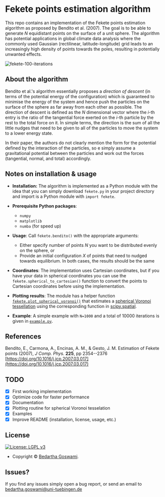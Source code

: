 # Fekete points estimation algorithm

This repo contains an implementation of the Fekete points estimation
algorithm as proposed by Bendito et al. (2007). The goal is to be able
to generate _N_ equidistant points on the surface of a unit sphere. The
algorithm has potential applications in global climate data analysis
where the commonly used Gaussian (rectilinear, latitude-longitude) grid
leads to an increasingly high density of points towards the poles,
resulting in potentially unwanted effects.

![fekete-100-iterations](/fekete.gif)

## About the algorithm

Bendito et al.'s algorithm essentially proposes a _direction of descent_
(in terms of the potential energy of the configuration) which is
guaranteed to minimise the energy of the system and hence push the
particles on the surface of the sphere as far away from each other as
possible. The direction of descent is defined as the _N_ dimensional
vector where the _i_-th entry is the ratio of the tangential force
exerted on the _i_-th particle by the rest to the total force on it. In
simple terms, the direction is the sum of all the little nudges that
need to be given to all of the particles to move the system to a lower
energy state.

In their paper, the authors do not clearly mention the form for the
potential defined by the interaction of the particles, so e simply
assume a gravitational potential between the particles and work out the
forces (tangential, normal, and total) accordingly. 

## Notes on installation & usage

+   **Installation:** The algorithm is implemented as a Python module
    with the idea that    you can simply download `fekete.py` in your
    project directory and import is a Python module with `import
    fekete`.

+   **Prerequisite Python packages**:
    - `numpy`
    - `matplotlib`
    - `numba` (for speed up)

+   **Usage**: Call `fekete.bendito()` with the appropriate arguments: 
    - Either specify number of points _N_ you want to be distributed
      evenly on the sphere, or 
    - Provide an initial configuration _X_ of points that need to
      nudged towards equilibrium. In both cases, the results should
      be the same

+   **Coordinates**: The implementation uses Cartesian coordinates, but
    if you have your data in spherical coordinates you can use the
    `fekete.spherical_to_cartesian()` function to convert the points to
    Cartesian coordinates before using the implementation.

+   **Plotting results**: The module has a helper function
    [`fekete.plot_spherical_voronoi()`](https://github.com/mlcs/fekete/blob/19f02d5136307d51ac3c73c8e709b4ff9f514064/fekete.py#L226)
    that estimates a [spherical Voronoi
    tessellation](https://www.jasondavies.com/maps/voronoi/) using the
    corresponding function in
    [scipy.spatial](https://docs.scipy.org/doc/scipy/reference/generated/scipy.spatial.SphericalVoronoi.html#scipy.spatial.SphericalVoronoi). 

+   **Example**: A simple example with `N=1000` and a total of 10000
    iterations is given in [`example.py`](/example.py).

## References

Bendito, E., Carmona, A., Encinas, A. M., & Gesto, J. M. Estimation of
Fekete points (2007), _J Comp. Phys._ **225**, pp 2354--2376  
[https://doi.org/10.1016/j.jcp.2007.03.017](https://doi.org/10.1016/j.jcp.2007.03.017)


## TODO

- [x] First working implementation
- [x] Optimize code for faster performance
- [x] Documentation
- [x] Plotting routine for spherical Voronoi tesselation
- [x] Examples
- [x] Improve README (installation, license, usage, etc.)

## License

[![License: LGPL v3](https://img.shields.io/badge/License-LGPL%20v3-blue.svg?style=flat-square)](https://tldrlegal.com/license/gnu-lesser-general-public-license-v3-(lgpl-3))

- Copyright © [Bedartha Goswami](https://machineclimate.de/people/goswami/).

## Issues?

If you find any issues simply open a bug report, or send an email to
[bedartha.goswami@uni-tuebingen.de](mailto:bedartha.goswami@uni-tuebingen.de)
